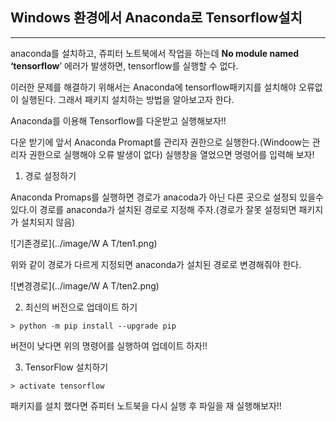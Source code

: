 ## Windows 환경에서 Anaconda로 Tensorflow설치
---

anaconda를 설치하고, 쥬피터 노트북에서 작업을 하는데 **No module named ‘tensorflow**’ 에러가 발생하면, tensorflow를 실행할 수 없다.

이러한 문제를 해결하기 위해서는 Anaconda에 tensorflow패키지를 설치해야 오류없이 실행된다. 그래서 패키지 설치하는 방법을 알아보고자 한다.

Anaconda를 이용해 Tensorflow를 다운받고 실행해보자!!

다운 받기에 앞서 Anaconda Promapt를 관리자 권한으로 실행한다.(Windoow는 관리자 권한으로 실행해야 오류 발생이 없다) 실행창을 열었으면 명령어를 입력해 보자!

1) 경로 설정하기

Anaconda Promaps를 실행하면 경로가 anacoda가 아닌 다른 곳으로 설정되 있을수 있다.이 경로를 anaconda가 설치된 경로로 지정해 주자.(경로가 잘못 설정되면 패키지가 설치되지 않음)

![기존경로](../image/W A T/ten1.png)

위와 같이 경로가 다르게 지정되면 anaconda가 설치된 경로로 변경해줘야 한다.

![변경경로](../image/W A T/ten2.png)

2) 최신의 버전으로 업데이트 하기

```
> python -m pip install --upgrade pip
```

버전이 낮다면 위의 명령어를 실행하여 업데이트 하자!!

3) TensorFlow 설치하기

```
> activate tensorflow
```

패키지를 설치 했다면 쥬피터 노트북을 다시 실행 후 파일을 재 실행해보자!!


```python

```
